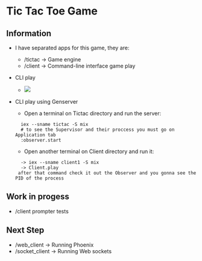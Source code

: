 # Tic Tac Toe Game

## Information

* I have separated apps for this game, they are:

  - /tictac -> Game engine
  - /client -> Command-line interface game play
  
* CLI play

  - ![](http://g.recordit.co/4DZwtDMVVH.gif)

* CLI play using Genserver

  - Open a terminal on Tictac directory and run the server:
  ```
    iex --sname tictac -S mix
    # to see the Supervisor and their proccess you must go on Application tab
    :observer.start 
  ```
  - Open another terminal on Client directory and run it:
  ```
    -> iex --sname client1 -S mix
    -> Client.play
   after that command check it out the Observer and you gonna see the PID of the process
  ```
   
## Work in progess
  - /client prompter tests

## Next Step
  - /web_client -> Running Phoenix
  - /socket_client -> Running Web sockets
